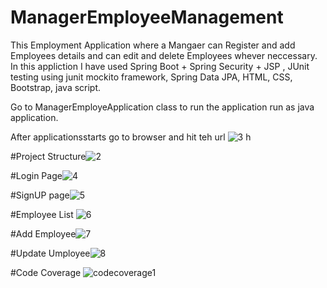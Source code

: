 # ManagerEmployeeManagement

This Employment Application where a Mangaer can Register and add Employees details and can edit and delete Employees whever neccessary.
In this appliction I have used Spring Boot + Spring Security + JSP , JUnit testing using junit mockito framework, Spring Data JPA, HTML, CSS,
Bootstrap, java script.

Go to ManagerEmployeApplication class to run the application run as java application.


After applicationsstarts go to browser and hit teh url ![3](https://user-images.githubusercontent.com/44228860/111351857-9c9c0e00-86a9-11eb-9585-f25f86fb8943.PNG)
h

#Project Structure![2](https://user-images.githubusercontent.com/44228860/111351492-3c0cd100-86a9-11eb-85d0-f39f60153246.PNG)

#Login Page![4](https://user-images.githubusercontent.com/44228860/111351956-b2a9ce80-86a9-11eb-9728-dd23fac1813d.PNG)

#SignUP page![5](https://user-images.githubusercontent.com/44228860/111352079-d53be780-86a9-11eb-83d3-6d67c653c7e0.PNG)

#Employee List
![6](https://user-images.githubusercontent.com/44228860/111352117-e08f1300-86a9-11eb-98e8-db5b2c6f78b1.PNG)

#Add Employee![7](https://user-images.githubusercontent.com/44228860/111352147-e84eb780-86a9-11eb-8dc9-c750415e9985.PNG)

#Update Umployee![8](https://user-images.githubusercontent.com/44228860/111352196-f3094c80-86a9-11eb-9527-b58451360ce2.PNG)

#Code Coverage
![codecoverage1](https://user-images.githubusercontent.com/44228860/111352315-0b796700-86aa-11eb-8c9b-11b517c19327.PNG)
